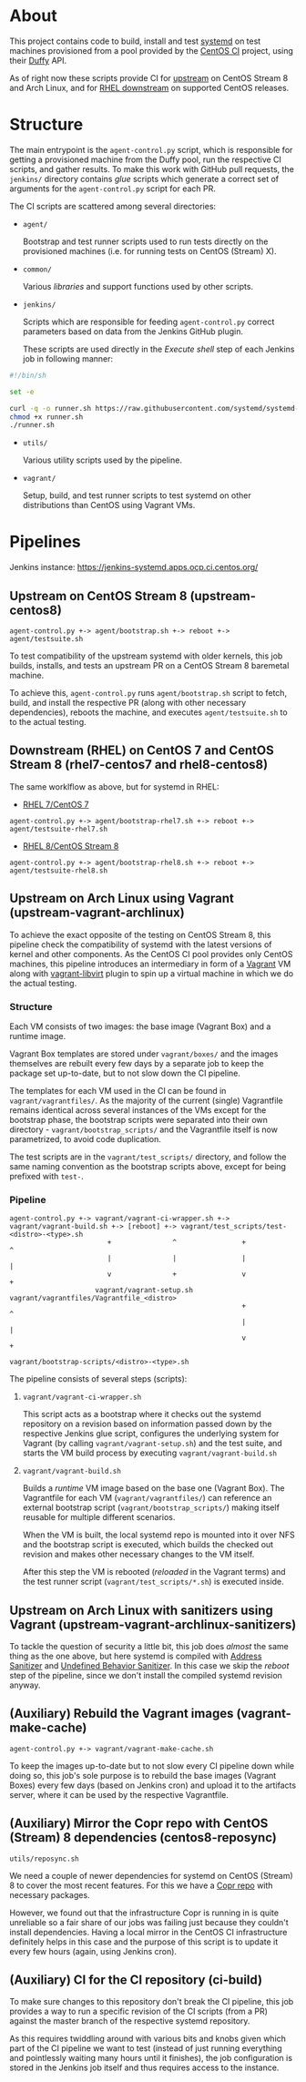 # About

This project contains code to build, install and test [systemd](https://github.com/systemd/systemd/)
on test machines provisioned from a pool provided by the [CentOS CI](https://wiki.centos.org/QaWiki/CI) project,
using their [Duffy](https://wiki.centos.org/QaWiki/CI/Duffy) API.

As of right now these scripts provide CI for [upstream](https://github.com/systemd/systemd)
on CentOS Stream 8 and Arch Linux, and for [RHEL downstream](https://github.com/redhat-plumbers)
on supported CentOS releases.

# Structure

The main entrypoint is the `agent-control.py` script, which is responsible for
getting a provisioned machine from the Duffy pool, run the respective CI scripts,
and gather results. To make this work with GitHub pull requests, the `jenkins/`
directory contains *glue* scripts which generate a correct set of arguments for
the `agent-control.py` script for each PR.

The CI scripts are scattered among several directories:

* `agent/`

    Bootstrap and test runner scripts used to run tests directly on the provisioned
    machines (i.e. for running tests on CentOS (Stream) X).

* `common/`

    Various *libraries* and support functions used by other scripts.

* `jenkins/`

    Scripts which are responsible for feeding `agent-control.py` correct parameters
    based on data from the Jenkins GitHub plugin.

    These scripts are used directly in the *Execute shell* step of each Jenkins job
    in following manner:

```bash
#!/bin/sh

set -e

curl -q -o runner.sh https://raw.githubusercontent.com/systemd/systemd-centos-ci/master/jenkins/runners/upstream-centos8.sh
chmod +x runner.sh
./runner.sh
```

* `utils/`

    Various utility scripts used by the pipeline.

* `vagrant/`

    Setup, build, and test runner scripts to test systemd on other distributions than CentOS
    using Vagrant VMs.

# Pipelines

Jenkins instance: https://jenkins-systemd.apps.ocp.ci.centos.org/

## Upstream on CentOS Stream 8 (upstream-centos8)

```
agent-control.py +-> agent/bootstrap.sh +-> reboot +-> agent/testsuite.sh
```

To test compatibility of the upstream systemd with older kernels, this job builds, installs, and
tests an upstream PR on a CentOS Stream 8 baremetal machine.

To achieve this, `agent-control.py` runs `agent/bootstrap.sh` script to fetch, build, and install
the respective PR (along with other necessary dependencies), reboots the machine, and executes
`agent/testsuite.sh` to to the actual testing.

## Downstream (RHEL) on CentOS 7 and CentOS Stream 8 (rhel7-centos7 and rhel8-centos8)

The same worklflow as above, but for systemd in RHEL:

  * [RHEL 7/CentOS 7](https://github.com/redhat-plumbers/systemd-rhel7)

```
agent-control.py +-> agent/bootstrap-rhel7.sh +-> reboot +-> agent/testsuite-rhel7.sh
```

  * [RHEL 8/CentOS Stream 8](https://github.com/redhat-plumbers/systemd-rhel8)

```
agent-control.py +-> agent/bootstrap-rhel8.sh +-> reboot +-> agent/testsuite-rhel8.sh
```

## Upstream on Arch Linux using Vagrant (upstream-vagrant-archlinux)

To achieve the exact opposite of the testing on CentOS Stream 8, this pipeline check the compatibility
of systemd with the latest versions of kernel and other components. As the CentOS CI
pool provides only CentOS machines, this pipeline introduces an intermediary in form of
a [Vagrant](https://www.vagrantup.com) VM along with [vagrant-libvirt](https://github.com/vagrant-libvirt/vagrant-libvirt)
plugin to spin up a virtual machine in which we do the actual testing.

### Structure

Each VM consists of two images: the base image (Vagrant Box) and a runtime image.

Vagrant Box templates are stored under `vagrant/boxes/` and the images themselves
are rebuilt every few days by a separate job to keep the package set up-to-date,
but to not slow down the CI pipeline.

The templates for each VM used in the CI can be found in `vagrant/vagrantfiles/`.
As the majority of the current (single) Vagrantfile remains identical across several
instances of the VMs except for the bootstrap phase, the bootstrap scripts were
separated into their own directory - `vagrant/bootstrap_scripts/` and the Vagrantfile
itself is now parametrized, to avoid code duplication.

The test scripts are in the `vagrant/test_scripts/` directory, and follow the
same naming convention as the bootstrap scripts above, except for being prefixed
with `test-`.

### Pipeline

```
agent-control.py +-> vagrant/vagrant-ci-wrapper.sh +-> vagrant/vagrant-build.sh +-> [reboot] +-> vagrant/test_scripts/test-<distro>-<type>.sh
                        +               ^                +                 ^
                        |               |                |                 |
                        v               +                v                 +
                     vagrant/vagrant-setup.sh          vagrant/vagrantfiles/Vagrantfile_<distro>
                                                         +                 ^
                                                         |                 |
                                                         v                 +
                                                       vagrant/bootstrap-scripts/<distro>-<type>.sh

```

The pipeline consists of several steps (scripts):

1. `vagrant/vagrant-ci-wrapper.sh`

    This script acts as a bootstrap where it checks out the systemd repository
    on a revision based on information passed down by the respective Jenkins
    glue script, configures the underlying system for Vagrant (by calling
    `vagrant/vagrant-setup.sh`) and the test suite, and starts the VM build process
    by executing `vagrant/vagrant-build.sh`

2. `vagrant/vagrant-build.sh`

    Builds a *runtime* VM image based on the base one (Vagrant Box). The Vagrantfile
    for each VM (`vagrant/vagrantfiles/`) can reference an external bootstrap script
    (`vagrant/bootstrap_scripts/`) making itself reusable for multiple different
    scenarios.

    When the VM is built, the local systemd repo is mounted into it over NFS
    and the bootstrap script is executed, which builds the checked out revision
    and makes other necessary changes to the VM itself.

    After this step the VM is rebooted (*reloaded* in the Vagrant terms) and the
    test runner script (`vagrant/test_scripts/*.sh`) is executed inside.

## Upstream on Arch Linux with sanitizers using Vagrant (upstream-vagrant-archlinux-sanitizers)

To tackle the question of security a little bit, this job does *almost* the same thing
as the one above, but here systemd is compiled with [Address Sanitizer](https://github.com/google/sanitizers/wiki/AddressSanitizer)
and [Undefined Behavior Sanitizer](https://clang.llvm.org/docs/UndefinedBehaviorSanitizer.html). In this
case we skip the *reboot* step of the pipeline, since we don't install the compiled
systemd revision anyway.

## (Auxiliary) Rebuild the Vagrant images (vagrant-make-cache)

```
agent-control.py +-> vagrant/vagrant-make-cache.sh
```

To keep the images up-to-date but to not slow every CI pipeline down while doing so,
this job's sole purpose is to rebuild the base images (Vagrant Boxes) every few days
(based on Jenkins cron) and upload it to the artifacts server, where it can be
used by the respective Vagrantfile.

## (Auxiliary) Mirror the Copr repo with CentOS (Stream) 8 dependencies (centos8-reposync)

```
utils/reposync.sh
```

We need a couple of newer dependencies for systemd on CentOS (Stream) 8 to cover the most
recent features. For this we have a [Copr repo](https://copr.fedorainfracloud.org/coprs/mrc0mmand/systemd-centos-ci-centos8/)
with necessary packages.

However, we found out that the infrastructure Copr is running in is quite unreliable
so a fair share of our jobs was failing just because they couldn't install dependencies.
Having a local mirror in the CentOS CI infrastructure definitely helps in this case and
the purpose of this script is to update it every few hours (again, using Jenkins cron).

## (Auxiliary) CI for the CI repository (ci-build)

To make sure changes to this repository don't break the CI pipeline, this job
provides a way to run a specific revision of the CI scripts (from a PR) against
the master branch of the respective systemd repository.

As this requires twiddling around with various bits and knobs given which part
of the CI pipeline we want to test (instead of just running everything and pointlessly
waiting many hours until it finishes), the job configuration is stored in the Jenkins
job itself and thus requires access to the instance.

